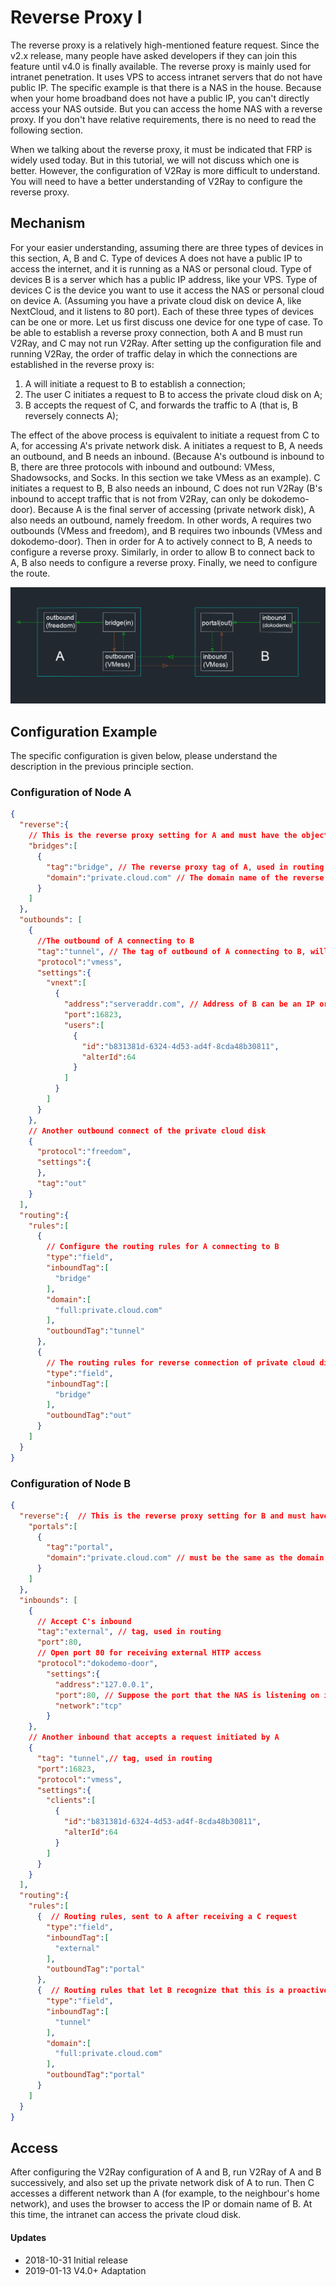 # Reverse Proxy I

The reverse proxy is a relatively high-mentioned feature request. Since the v2.x release, many people have asked developers if they can join this feature until v4.0 is finally available. The reverse proxy is mainly used for intranet penetration. It uses VPS to access intranet servers that do not have public IP. The specific example is that there is a NAS in the house. Because when your home broadband does not have a public IP, you can't directly access your NAS outside. But you can access the home NAS with a reverse proxy. If you don't have relative requirements, there is no need to read the following section.

When we talking about the reverse proxy, it must be indicated that FRP is widely used today. But in this tutorial, we will not discuss which one is better. However, the configuration of V2Ray is more difficult to understand. You will need to have a better understanding of V2Ray to configure the reverse proxy.

## Mechanism

For your easier understanding, assuming there are three types of devices in this section, A, B and C. Type of devices A does not have a public IP to access the internet, and it is running as a NAS or personal cloud. Type of devices B is a server which has a public IP address, like your VPS. Type of devices C is the device you want to use it access the NAS or personal cloud on device A. (Assuming you have a private cloud disk on device A, like NextCloud, and it listens to 80 port). Each of these three types of devices can be one or more. Let us first discuss one device for one type of case. To be able to establish a reverse proxy connection, both A and B must run V2Ray, and C may not run V2Ray. After setting up the configuration file and running V2Ray, the order of traffic delay in which the connections are established in the reverse proxy is:


1. A will initiate a request to B to establish a connection;
1. The user C initiates a request to B to access the private cloud disk on A;
1. B accepts the request of C, and forwards the traffic to A (that is, B reversely connects A);

The effect of the above process is equivalent to initiate a request from C to A, for accessing A's private network disk. A initiates a request to B, A needs an outbound, and B needs an inbound. (Because A's outbound is inbound to B, there are three protocols with inbound and outbound: VMess, Shadowsocks, and Socks. In this section we take VMess as an example). C initiates a request to B, B also needs an inbound, C does not run V2Ray (B's inbound to accept traffic that is not from V2Ray, can only be dokodemo-door). Because A is the final server of accessing (private network disk), A also needs an outbound, namely freedom. In other words, A requires two outbounds (VMess and freedom), and B requires two inbounds (VMess and dokodemo-door). Then in order for A to actively connect to B, A needs to configure a reverse proxy. Similarly, in order to allow B to connect back to A, B also needs to configure a reverse proxy. Finally, we need to configure the route.

![](../resource/images/block_of_reverse-doko.png)

## Configuration Example

The specific configuration is given below, please understand the description in the previous principle section.

### Configuration of Node A

```json
{  
  "reverse":{ 
    // This is the reverse proxy setting for A and must have the object of the following bridge
    "bridges":[  
      {  
        "tag":"bridge", // The reverse proxy tag of A, used in routing
        "domain":"private.cloud.com" // The domain name of the reverse proxy communication between A and B can be self-assigned. It may not be bought from the domain registry service provider, but it must be consistent with the reverse configured domain name in B below.
      }
    ]
  },
  "outbounds": [
    {  
      //The outbound of A connecting to B
      "tag":"tunnel", // The tag of outbound of A connecting to B, will be used in the following routing setting
      "protocol":"vmess",
      "settings":{  
        "vnext":[  
          {  
            "address":"serveraddr.com", // Address of B can be an IP or a domian
            "port":16823,
            "users":[  
              {  
                "id":"b831381d-6324-4d53-ad4f-8cda48b30811",
                "alterId":64
              }
            ]
          }
        ]
      }
    },
    // Another outbound connect of the private cloud disk
    {  
      "protocol":"freedom",
      "settings":{  
      },
      "tag":"out"
    }    
  ],
  "routing":{   
    "rules":[  
      {  
        // Configure the routing rules for A connecting to B
        "type":"field",
        "inboundTag":[  
          "bridge"
        ],
        "domain":[  
          "full:private.cloud.com"
        ],
        "outboundTag":"tunnel"
      },
      {  
        // The routing rules for reverse connection of private cloud disk
        "type":"field",
        "inboundTag":[  
          "bridge"
        ],
        "outboundTag":"out"
      }
    ]
  }
}
```

### Configuration of Node B

```json
{  
  "reverse":{  // This is the reverse proxy setting for B and must have the following portals object
    "portals":[  
      {  
        "tag":"portal",
        "domain":"private.cloud.com" // must be the same as the domain name set by A above
      }
    ]
  },
  "inbounds": [
    {  
      // Accept C's inbound
      "tag":"external", // tag, used in routing
      "port":80,
      // Open port 80 for receiving external HTTP access 
      "protocol":"dokodemo-door",
        "settings":{  
          "address":"127.0.0.1",
          "port":80, // Suppose the port that the NAS is listening on is 80.
          "network":"tcp"
        }
    },
    // Another inbound that accepts a request initiated by A
    {  
      "tag": "tunnel",// tag, used in routing
      "port":16823,
      "protocol":"vmess",
      "settings":{  
        "clients":[  
          {  
            "id":"b831381d-6324-4d53-ad4f-8cda48b30811",
            "alterId":64
          }
        ]
      }
    }
  ],
  "routing":{  
    "rules":[  
      {  // Routing rules, sent to A after receiving a C request
        "type":"field",
        "inboundTag":[  
          "external"
        ],
        "outboundTag":"portal"
      },
      {  // Routing rules that let B recognize that this is a proactively initiated reverse proxy connection
        "type":"field",
        "inboundTag":[  
          "tunnel"
        ],
        "domain":[  
          "full:private.cloud.com"
        ],
        "outboundTag":"portal"
      }
    ]
  }
}
```

## Access

After configuring the V2Ray configuration of A and B, run V2Ray of A and B successively, and also set up the private network disk of A to run. Then C accesses a different network than A (for example, to the neighbour's home network), and uses the browser to access the IP or domain name of B. At this time, the intranet can access the private cloud disk.


#### Updates

- 2018-10-31 Initial release
- 2019-01-13 V4.0+ Adaptation

